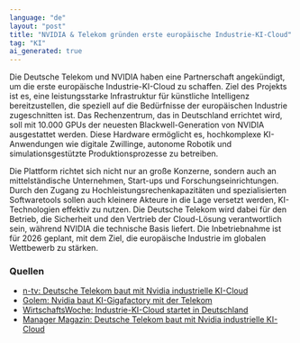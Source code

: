 ```yaml
---
language: "de"
layout: "post"
title: "NVIDIA & Telekom gründen erste europäische Industrie-KI-Cloud"
tag: "KI"
ai_generated: true
---
```


Die Deutsche Telekom und NVIDIA haben eine Partnerschaft angekündigt, um die erste europäische Industrie-KI-Cloud zu schaffen. Ziel des Projekts ist es, eine leistungsstarke Infrastruktur für künstliche Intelligenz bereitzustellen, die speziell auf die Bedürfnisse der europäischen Industrie zugeschnitten ist. Das Rechenzentrum, das in Deutschland errichtet wird, soll mit 10.000 GPUs der neuesten Blackwell-Generation von NVIDIA ausgestattet werden. Diese Hardware ermöglicht es, hochkomplexe KI-Anwendungen wie digitale Zwillinge, autonome Robotik und simulationsgestützte Produktionsprozesse zu betreiben.

<!--more-->

Die Plattform richtet sich nicht nur an große Konzerne, sondern auch an mittelständische Unternehmen, Start-ups und Forschungseinrichtungen. Durch den Zugang zu Hochleistungsrechenkapazitäten und spezialisierten Softwaretools sollen auch kleinere Akteure in die Lage versetzt werden, KI-Technologien effektiv zu nutzen. Die Deutsche Telekom wird dabei für den Betrieb, die Sicherheit und den Vertrieb der Cloud-Lösung verantwortlich sein, während NVIDIA die technische Basis liefert. Die Inbetriebnahme ist für 2026 geplant, mit dem Ziel, die europäische Industrie im globalen Wettbewerb zu stärken.

### Quellen
- [n-tv: Deutsche Telekom baut mit Nvidia industrielle KI-Cloud](https://www.n-tv.de/ticker/Deutsche-Telekom-baut-mit-Nvidia-industrielle-KI-Cloud-fuer-europaeische-Hersteller-article25832101.html)
- [Golem: Nvidia baut KI-Gigafactory mit der Telekom](https://www.golem.de/news/jensen-huang-nvidia-baut-seine-ki-gigafactory-mit-der-telekom-2506-197119.html)
- [WirtschaftsWoche: Industrie-KI-Cloud startet in Deutschland](https://www.wiwo.de/unternehmen/it/deutsche-telekom-und-nvidia-industrie-ki-cloud-startet-in-deutschland/100134914.html)
- [Manager Magazin: Deutsche Telekom baut mit Nvidia industrielle KI-Cloud](https://www.manager-magazin.de/unternehmen/tech/deutsche-telekom-baut-mit-nvidia-industrielle-ki-cloud-a-c2a0a08e-e7e0-4396-b968-3a0d4661e044)

